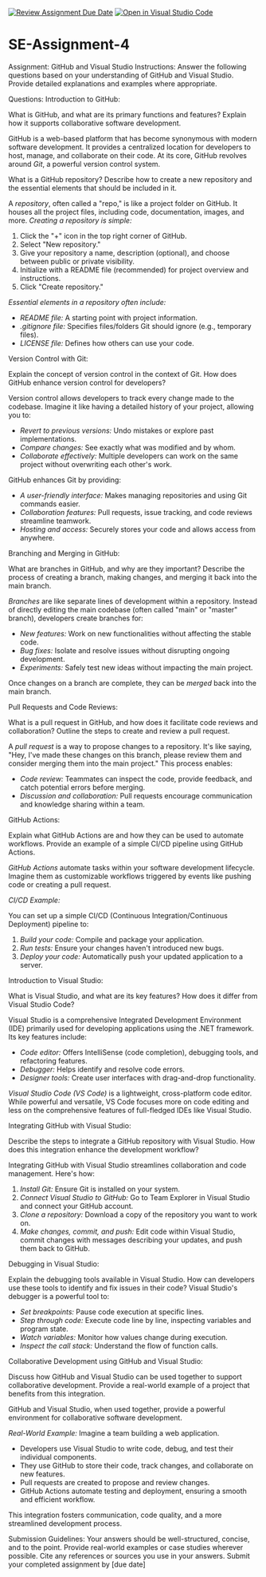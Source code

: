 [![Review Assignment Due Date](https://classroom.github.com/assets/deadline-readme-button-22041afd0340ce965d47ae6ef1cefeee28c7c493a6346c4f15d667ab976d596c.svg)](https://classroom.github.com/a/GvXCZgfk)
[![Open in Visual Studio Code](https://classroom.github.com/assets/open-in-vscode-2e0aaae1b6195c2367325f4f02e2d04e9abb55f0b24a779b69b11b9e10269abc.svg)](https://classroom.github.com/online_ide?assignment_repo_id=15397655&assignment_repo_type=AssignmentRepo)
# SE-Assignment-4
Assignment: GitHub and Visual Studio
Instructions:
Answer the following questions based on your understanding of GitHub and Visual Studio. Provide detailed explanations and examples where appropriate.

Questions:
Introduction to GitHub:

What is GitHub, and what are its primary functions and features? Explain how it supports collaborative software development.

GitHub is a web-based platform that has become synonymous with modern software development. It provides a centralized location for developers to host, manage, and collaborate on their code.  At its core, GitHub revolves around *Git*, a powerful version control system.


What is a GitHub repository? Describe how to create a new repository and the essential elements that should be included in it.

A *repository*, often called a "repo," is like a project folder on GitHub. It houses all the project files, including code, documentation, images, and more. 
*Creating a repository is simple:*

1. Click the "+" icon in the top right corner of GitHub.
2. Select "New repository."
3. Give your repository a name, description (optional), and choose between public or private visibility. 
4. Initialize with a README file (recommended) for project overview and instructions.
5. Click "Create repository."

*Essential elements in a repository often include:*

- *README file:*  A starting point with project information.
- *.gitignore file:* Specifies files/folders Git should ignore (e.g., temporary files).
- *LICENSE file:* Defines how others can use your code.


Version Control with Git:

Explain the concept of version control in the context of Git. How does GitHub enhance version control for developers?

Version control allows developers to track every change made to the codebase. Imagine it like having a detailed history of your project, allowing you to:

- *Revert to previous versions:* Undo mistakes or explore past implementations.
- *Compare changes:* See exactly what was modified and by whom.
- *Collaborate effectively:* Multiple developers can work on the same project without overwriting each other's work.

GitHub enhances Git by providing:

- *A user-friendly interface:* Makes managing repositories and using Git commands easier.
- *Collaboration features:* Pull requests, issue tracking, and code reviews streamline teamwork.
- *Hosting and access:*  Securely stores your code and allows access from anywhere. 


Branching and Merging in GitHub:

What are branches in GitHub, and why are they important? Describe the process of creating a branch, making changes, and merging it back into the main branch.

*Branches* are like separate lines of development within a repository.  Instead of directly editing the main codebase (often called "main" or "master" branch), developers create branches for:

- *New features:* Work on new functionalities without affecting the stable code.
- *Bug fixes:* Isolate and resolve issues without disrupting ongoing development.
- *Experiments:* Safely test new ideas without impacting the main project. 

Once changes on a branch are complete, they can be *merged* back into the main branch.

Pull Requests and Code Reviews:

What is a pull request in GitHub, and how does it facilitate code reviews and collaboration? Outline the steps to create and review a pull request.

A *pull request* is a way to propose changes to a repository. It's like saying, "Hey, I've made these changes on this branch, please review them and consider merging them into the main project." This process enables:

- *Code review:*  Teammates can inspect the code, provide feedback, and catch potential errors before merging.
- *Discussion and collaboration:* Pull requests encourage communication and knowledge sharing within a team.

GitHub Actions:

Explain what GitHub Actions are and how they can be used to automate workflows. Provide an example of a simple CI/CD pipeline using GitHub Actions.

*GitHub Actions* automate tasks within your software development lifecycle. Imagine them as customizable workflows triggered by events like pushing code or creating a pull request. 

*CI/CD Example:*

You can set up a simple CI/CD (Continuous Integration/Continuous Deployment) pipeline to:

1. *Build your code:*  Compile and package your application.
2. *Run tests:* Ensure your changes haven't introduced new bugs.
3. *Deploy your code:* Automatically push your updated application to a server.


Introduction to Visual Studio:

What is Visual Studio, and what are its key features? How does it differ from Visual Studio Code?


Visual Studio is a comprehensive Integrated Development Environment (IDE) primarily used for developing applications using the .NET framework. Its key features include:

- *Code editor:* Offers IntelliSense (code completion), debugging tools, and refactoring features.
- *Debugger:* Helps identify and resolve code errors.
- *Designer tools:* Create user interfaces with drag-and-drop functionality.

*Visual Studio Code (VS Code)* is a lightweight, cross-platform code editor. While powerful and versatile, VS Code focuses more on code editing and less on the comprehensive features of full-fledged IDEs like Visual Studio.

Integrating GitHub with Visual Studio:

Describe the steps to integrate a GitHub repository with Visual Studio. How does this integration enhance the development workflow?


Integrating GitHub with Visual Studio streamlines collaboration and code management.  Here's how:

1. *Install Git:* Ensure Git is installed on your system.
2. *Connect Visual Studio to GitHub:*  Go to Team Explorer in Visual Studio and connect your GitHub account.
3. *Clone a repository:* Download a copy of the repository you want to work on.
4. *Make changes, commit, and push:* Edit code within Visual Studio, commit changes with messages describing your updates, and push them back to GitHub.

Debugging in Visual Studio:

Explain the debugging tools available in Visual Studio. How can developers use these tools to identify and fix issues in their code?
Visual Studio's debugger is a powerful tool to:

- *Set breakpoints:* Pause code execution at specific lines.
- *Step through code:* Execute code line by line, inspecting variables and program state.
- *Watch variables:* Monitor how values change during execution.
- *Inspect the call stack:* Understand the flow of function calls.

Collaborative Development using GitHub and Visual Studio:

Discuss how GitHub and Visual Studio can be used together to support collaborative development. Provide a real-world example of a project that benefits from this integration.

GitHub and Visual Studio, when used together, provide a powerful environment for collaborative software development. 

*Real-World Example:* Imagine a team building a web application. 

- Developers use Visual Studio to write code, debug, and test their individual components.
- They use GitHub to store their code, track changes, and collaborate on new features.
- Pull requests are created to propose and review changes.
- GitHub Actions automate testing and deployment, ensuring a smooth and efficient workflow. 

This integration fosters communication, code quality, and a more streamlined development process.


Submission Guidelines:
Your answers should be well-structured, concise, and to the point.
Provide real-world examples or case studies wherever possible.
Cite any references or sources you use in your answers.
Submit your completed assignment by [due date]
